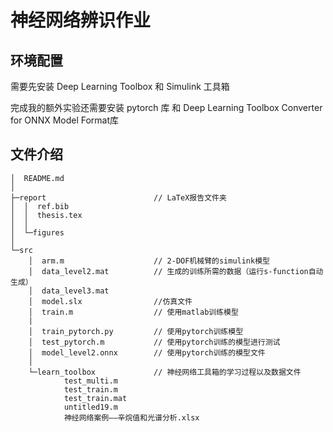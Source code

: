 # 神经网络辨识作业

## 环境配置

需要先安装 Deep Learning Toolbox 和 Simulink 工具箱

完成我的额外实验还需要安装 pytorch 库 和 Deep Learning Toolbox Converter for ONNX Model Format库


## 文件介绍


```
│  README.md
│
├─report						// LaTeX报告文件夹
│  │  ref.bib
│  │  thesis.tex
│  │
│  └─figures
│
└─src
    │  arm.m                    // 2-DOF机械臂的simulink模型
    │  data_level2.mat			// 生成的训练所需的数据（运行s-function自动生成）
    │  data_level3.mat
    │  model.slx                //仿真文件
    │  train.m                  // 使用matlab训练模型
    |
    │  train_pytorch.py         // 使用pytorch训练模型
    │  test_pytorch.m           // 使用pytorch训练的模型进行测试
    │  model_level2.onnx        // 使用pytorch训练的模型文件
    │
    └─learn_toolbox             // 神经网络工具箱的学习过程以及数据文件
            test_multi.m
            test_train.m
            test_train.mat
            untitled19.m
            神经网络案例——辛烷值和光谱分析.xlsx
```